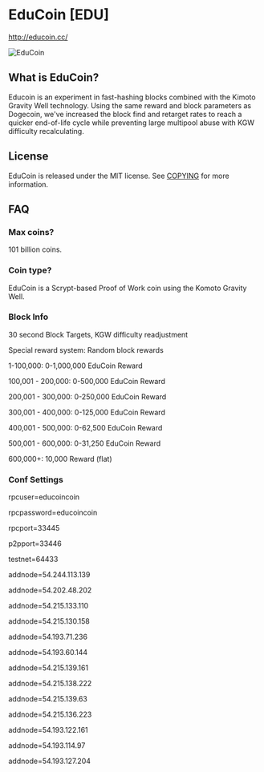 # EduCoin [EDU]
http://educoin.cc/

![EduCoin](http://educoin.cc/wp-content/uploads/2014/02/Educoin_Official.gif)

## What is EduCoin?
Educoin is an experiment in fast-hashing blocks combined with the Kimoto Gravity Well technology. 
Using the same reward and block parameters as Dogecoin, we've increased the block find and retarget 
rates to reach a quicker end-of-life cycle while preventing large multipool abuse with KGW difficulty recalculating.

## License
EduCoin is released under the MIT license. See [COPYING](COPYING)
for more information.

## FAQ

### Max coins?
101 billion coins.

### Coin type?
EduCoin is a Scrypt-based Proof of Work coin using the Komoto Gravity Well.

### Block Info

30 second Block Targets, KGW difficulty readjustment

Special reward system: Random block rewards

1-100,000: 0-1,000,000 EduCoin Reward

100,001 - 200,000: 0-500,000 EduCoin Reward

200,001 - 300,000: 0-250,000 EduCoin Reward

300,001 - 400,000: 0-125,000 EduCoin Reward

400,001 - 500,000: 0-62,500 EduCoin Reward

500,001 - 600,000: 0-31,250 EduCoin Reward

600,000+: 10,000 Reward (flat)

### Conf Settings

rpcuser=educoincoin

rpcpassword=educoincoin

rpcport=33445

p2pport=33446

testnet=64433

addnode=54.244.113.139

addnode=54.202.48.202

addnode=54.215.133.110

addnode=54.215.130.158

addnode=54.193.71.236

addnode=54.193.60.144

addnode=54.215.139.161

addnode=54.215.138.222

addnode=54.215.139.63

addnode=54.215.136.223

addnode=54.193.122.161

addnode=54.193.114.97

addnode=54.193.127.204 
